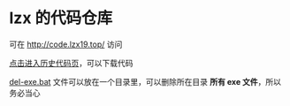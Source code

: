 # lzx 的代码仓库

可在 <http://code.lzx19.top/> 访问

[点击进入历史代码页](http://code.lzx19.top/h/)，可以下载代码

[del-exe.bat](/del-exe.bat) 文件可以放在一个目录里，可以删除所在目录 **所有 exe 文件**，所以务必当心

